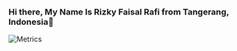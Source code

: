 ### Hi there, My Name Is Rizky Faisal Rafi from Tangerang, Indonesia👋

<!--
**RizkyFaisalRafi/RizkyFaisalRafi** is a ✨ _special_ ✨ repository because its `README.md` (this file) appears on your GitHub profile.

Here are some ideas to get you started:

- 🔭 I’m currently working on ...
- 🌱 I’m currently learning ...
- 👯 I’m looking to collaborate on ...
- 🤔 I’m looking for help with ...
- 💬 Ask me about ...
- 📫 How to reach me: ...
- 😄 Pronouns: ...
- ⚡ Fun fact: ...
-->
![Metrics](https://metrics.lecoq.io/RizkyFaisalRafi?template=classic&languages=1&isocalendar=1&followup=1&people=1&projects=1&activity=1&skyline=1&music=1&isocalendar.duration=half-year&languages.limit=8&languages.threshold=0%25&languages.colors=github&languages.sections=most-used&languages.indepth=false&languages.analysis.timeout=15&languages.categories=markup%2C%20programming&languages.recent.categories=markup%2C%20programming&languages.recent.load=300&languages.recent.days=14&followup.sections=repositories&followup.indepth=false&people.limit=24&people.identicons=false&people.size=28&people.types=followers%2C%20following&people.shuffle=false&projects.limit=4&projects.descriptions=false&activity.limit=5&activity.load=300&activity.days=14&activity.visibility=all&activity.timestamps=false&activity.filter=all&skyline.year=current-year&skyline.frames=60&skyline.quality=0.5&skyline.compatibility=false&music.playlist=https%3A%2F%2Fwww.youtube.com%2Fwatch%3Fv%3Dx54MWIarvdI&music.limit=4&music.played.at=false&music.time.range=medium&music.top.type=tracks&music.user=.user.login&config.timezone=Asia%2FJakarta)
